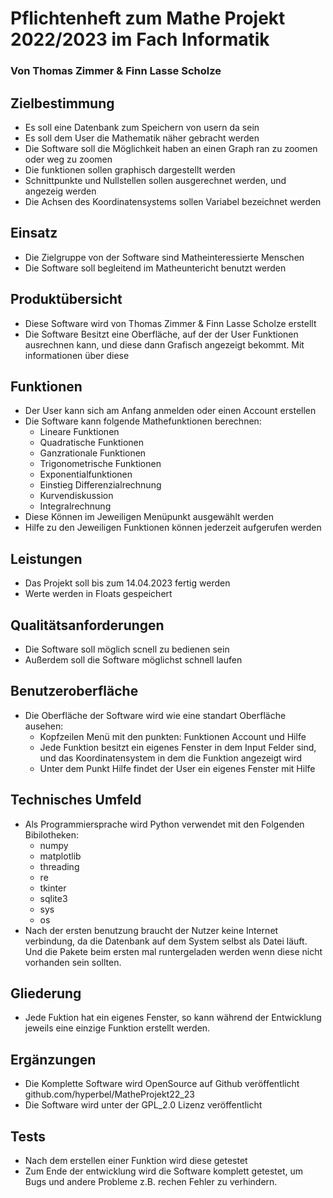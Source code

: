 # Pflichtenheft zum Mathe Projekt 2022/2023 im Fach Informatik
### Von Thomas Zimmer & Finn Lasse Scholze

## Zielbestimmung
* Es soll eine Datenbank zum Speichern von usern da sein
* Es soll dem User die Mathematik näher gebracht werden
* Die Software soll die Möglichkeit haben an einen Graph ran zu zoomen oder weg zu zoomen
* Die funktionen sollen graphisch dargestellt werden 
* Schnittpunkte und Nullstellen sollen ausgerechnet werden, und angezeig werden
* Die Achsen des Koordinatensystems sollen Variabel bezeichnet werden

## Einsatz
* Die Zielgruppe von der Software sind Matheinteressierte Menschen
* Die Software soll begleitend im Matheuntericht benutzt werden


## Produktübersicht
* Diese Software wird von Thomas Zimmer & Finn Lasse Scholze erstellt
* Die Software Besitzt eine Oberfläche, auf der der User Funktionen ausrechnen kann, und diese dann Grafisch angezeigt bekommt. Mit informationen über diese 

## Funktionen
+ Der User kann sich am Anfang anmelden oder einen Account erstellen
+ Die Software kann folgende Mathefunktionen berechnen:
    + Lineare Funktionen
    + Quadratische Funktionen
    + Ganzrationale Funktionen
    + Trigonometrische Funktionen 
    + Exponentialfunktionen
    + Einstieg Differenzialrechnung
    + Kurvendiskussion
    + Integralrechnung
+ Diese Können im Jeweiligen Menüpunkt ausgewählt werden
+ Hilfe zu den Jeweiligen Funktionen können jederzeit aufgerufen werden

## Leistungen
* Das Projekt soll bis zum 14.04.2023 fertig werden
* Werte werden in Floats gespeichert

## Qualitätsanforderungen
* Die Software soll möglich scnell zu bedienen sein
* Außerdem soll die Software möglichst schnell laufen 

## Benutzeroberfläche
* Die Oberfläche der Software wird wie eine standart Oberfläche ausehen:
    * Kopfzeilen Menü mit den punkten: Funktionen Account und Hilfe
    * Jede Funktion besitzt ein eigenes Fenster in dem Input Felder sind, und das Koordinatensystem in dem die Funktion angezeigt wird
    * Unter dem Punkt Hilfe findet der User ein eigenes Fenster mit Hilfe

## Technisches Umfeld
* Als Programmiersprache wird Python verwendet mit den Folgenden Bibilotheken:
    * numpy
    * matplotlib
    * threading
    * re
    * tkinter
    * sqlite3
    * sys
    * os
* Nach der ersten benutzung braucht der Nutzer keine Internet verbindung, da die Datenbank auf dem System selbst als Datei läuft. Und die Pakete beim ersten mal runtergeladen werden wenn diese nicht vorhanden sein sollten.

## Gliederung
* Jede Fuktion hat ein eigenes Fenster, so kann während der Entwicklung jeweils eine einzige Funktion erstellt werden. 

## Ergänzungen
* Die Komplette Software wird OpenSource auf Github veröffentlicht github.com/hyperbel/MatheProjekt22_23 
* Die Software wird unter der GPL_2.0 Lizenz veröffentlicht

## Tests
* Nach dem erstellen einer Funktion wird diese getestet
* Zum Ende der entwicklung wird die Software komplett getestet, um Bugs und andere Probleme z.B. rechen Fehler zu verhindern.